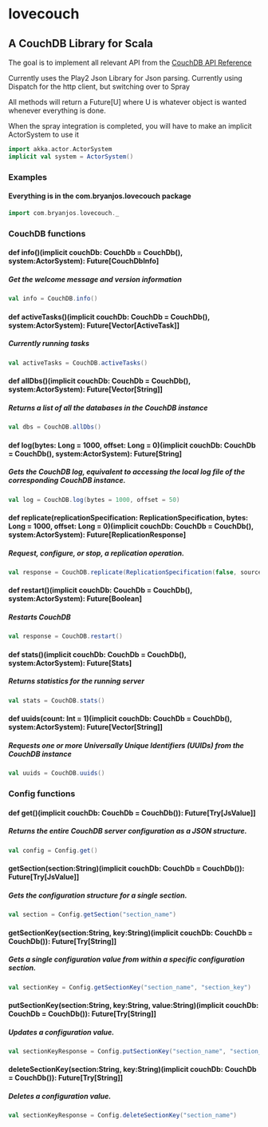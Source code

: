 # lovecouch

## A CouchDB Library for Scala


The goal is to implement all relevant API from the [CouchDB API Reference]

Currently uses the Play2 Json Library for Json parsing. Currently using Dispatch for the http client, but switching over to Spray

All methods will return a Future[U] where U is whatever object is wanted whenever everything is done.


When the spray integration is completed, you will have to make an implicit ActorSystem to use it


```scala
import akka.actor.ActorSystem
implicit val system = ActorSystem()
```


### Examples

#### Everything is in the com.bryanjos.lovecouch package
```scala
import com.bryanjos.lovecouch._
```


### CouchDB functions


#### def info()(implicit couchDb: CouchDb = CouchDb(), system:ActorSystem): Future[CouchDbInfo]
##### Get the welcome message and version information
```scala
val info = CouchDB.info()
```

#### def activeTasks()(implicit couchDb: CouchDb = CouchDb(), system:ActorSystem): Future[Vector[ActiveTask]]
##### Currently running tasks
```scala
val activeTasks = CouchDB.activeTasks()
```


#### def allDbs()(implicit couchDb: CouchDb = CouchDb(), system:ActorSystem): Future[Vector[String]]
##### Returns a list of all the databases in the CouchDB instance
```scala
val dbs = CouchDB.allDbs()
```

#### def log(bytes: Long = 1000, offset: Long = 0)(implicit couchDb: CouchDb = CouchDb(), system:ActorSystem): Future[String]
##### Gets the CouchDB log, equivalent to accessing the local log file of the corresponding CouchDB instance.
```scala
val log = CouchDB.log(bytes = 1000, offset = 50)
```

#### def replicate(replicationSpecification: ReplicationSpecification, bytes: Long = 1000, offset: Long = 0)(implicit couchDb: CouchDb = CouchDb(), system:ActorSystem): Future[ReplicationResponse]
##### Request, configure, or stop, a replication operation.
```scala
val response = CouchDB.replicate(ReplicationSpecification(false, source="", target ="")
```


#### def restart()(implicit couchDb: CouchDb = CouchDb(), system:ActorSystem): Future[Boolean]
##### Restarts CouchDB
```scala
val response = CouchDB.restart()
```


#### def stats()(implicit couchDb: CouchDb = CouchDb(), system:ActorSystem): Future[Stats]
##### Returns statistics for the running server
```scala
val stats = CouchDB.stats()
```


#### def uuids(count: Int = 1)(implicit couchDb: CouchDb = CouchDb(), system:ActorSystem): Future[Vector[String]]
##### Requests one or more Universally Unique Identifiers (UUIDs) from the CouchDB instance
```scala
val uuids = CouchDB.uuids()
```


### Config functions

#### def get()(implicit couchDb: CouchDb = CouchDb()): Future[Try[JsValue]]
##### Returns the entire CouchDB server configuration as a JSON structure.
```scala
val config = Config.get()
```

#### getSection(section:String)(implicit couchDb: CouchDb = CouchDb()): Future[Try[JsValue]]
##### Gets the configuration structure for a single section.
```scala
val section = Config.getSection("section_name")
```

#### getSectionKey(section:String, key:String)(implicit couchDb: CouchDb = CouchDb()): Future[Try[String]]
##### Gets a single configuration value from within a specific configuration section.
```scala
val sectionKey = Config.getSectionKey("section_name", "section_key")
```

#### putSectionKey(section:String, key:String, value:String)(implicit couchDb: CouchDb = CouchDb()): Future[Try[String]]
##### Updates a configuration value.
```scala
val sectionKeyResponse = Config.putSectionKey("section_name", "section_key", "section_value")
```


#### deleteSectionKey(section:String, key:String)(implicit couchDb: CouchDb = CouchDb()): Future[Try[String]]
##### Deletes a configuration value.
```scala
val sectionKeyResponse = Config.deleteSectionKey("section_name")
```



[CouchDB API Reference]: http://docs.couchdb.org/en/latest/api/reference.html

